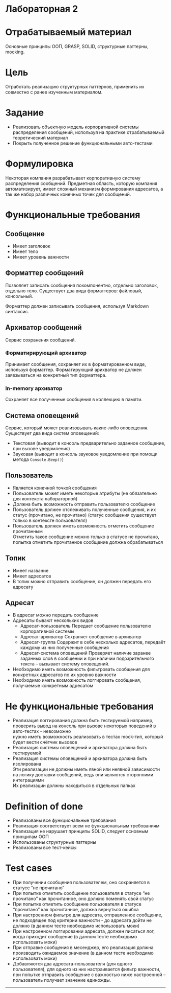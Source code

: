# Лабораторная 2

# Отрабатываемый материал

Основные принципы ООП, GRASP, SOLID, структурные паттерны, mocking.

# Цель

Отработать реализацию структурных паттернов, применить их совместно с ранее изученным материалом.

# Задание

- Реализовать объектную модель корпоративной системы распределения сообщений, используя на практике отрабатываемый
  теоретический материал
- Покрыть полученное решение функциональными авто-тестами

# Формулировка

Некоторая компания разрабатывает корпоративную систему распределения сообщений. Предметная область, которую компания
автоматизирует, имеет сложный механизм формирования адресатов, а так же набор различных конечных точек для сообщений.

# Функциональные требования

## Сообщение

- Имеет заголовок
- Имеет тело
- Имеет уровень важности

## Форматтер сообщений

Позволяет записать сообщения покомпонентно, отдельно заголовок, отдельно тело. Существует два вида форматтеров:
файловый, консольный.

Форматтер должен записывать сообщения, используя Markdown синтаксис.

## Архиватор сообщений

Сервис сохранения сообщений.

### Форматирирующий архиватор

Принимает сообщения, сохраняет их в форматированном виде, используя форматтер.
Форматирующий арихватор не должен заявзываться на конкретный тип форматтера.

### In-memory архиватор

Сохраняет все полученные сообщения в коллекцию в памяти.

## Система оповещений

Сервис, который может реализовывать какие-либо оповещения. Существует два вида систем оповещений:

- Текстовая (выводит в консоль предварительно заданное сообщение, при вызове уведомления)
- Звуковая (выводит в консоль звуковое уведомление при помощи метода `Console.Beep()`)

## Пользователь

- Является конечной точкой сообщения
- Пользователь может иметь некоторые атрибуты (не обязательно для контекста лабораторной)
- Должна быть возможность отправить пользователю сообщение
- Пользователь должен отслеживать полученные сообщения, и их статус (прочитано, не прочитано) (статус сообщения
  существует только в контексте пользователя)
- Пользователь должен иметь возможность отметить сообщение прочитанным \
  Отметить такое сообщение можно только в статусе не прочитано, попытка отметить прочитанное сообщение должна
  обрабатываться

## Топик

- Имеет название
- Имеет адресатов
- В топик можно отправить сообщение, он должен передать его адресату

## Адресат

- В адресат можно передать сообщение
- Адресаты бывают нескольких видов
    - Адресат-пользователь
      Передает сообщение пользователю корпоративной системы
    - Адресат-архиватор
      Сохраняет сообщение в архиватор
    - Адресат-группа
      Содержит в себе несколько адресатов, передаёт каждому из них полученные сообщения
    - Адресат-система оповещений
      Проверяет наличие заранее заданных слов в сообщении и при наличии подозрительного текста – вызывает систему
      оповещений.
- Необходимо иметь возможность фильтровать сообщения для конкретных адресатов по их уровню важности
- Необходимо иметь возможность логгировать сообщения, получаемые конкретным адресатом

# Не функциональные требования

- Реализация логгирования должна быть тестируемой
  например, проверить вывод на консоль при вызове некоторых поведений в авто-тестах - невозможно \
  нужно иметь возможность реализовать в тестах mock-тип, который будет вести счётчик вызовов
- Реализация системы оповещений и архиватора должна быть тестируемой
- Реализация системы оповещений и архиватора должна быть изолирована \
  Эти реализации не должны иметь явной или неявной зависимости на логику доставки сообщений, ведь они являются
  сторонними интеграциями \
  Их реализации должны находиться в отдельных папках

# Definition of done

- Реализованы все функциональные требования
- Реализация соответствует всем не функциональным требованиям
- Реализация не нарушает принципы SOLID, следует основным принципам ООП
- Использованы структурные паттерны
- Реализованы все тест-кейсы

# Test cases

- При получении сообщения пользователем, оно сохраняется в статусе “не прочитано”
- При попытке отметить сообщение пользователя в статусе “не прочитано” как прочитанное, оно должно поменять свой статус
- При попытке отметить сообщение пользователя в статусе “прочитано” как прочитанное, должна вернуться ошибка
- При настроенном фильтре для адресата, отправленное сообщение, не подходящее под критерии важности - до адресата дойти
  не должно (в данном тесте необходимо использовать моки)
- При настроенном логгировании адресата, должен писаться лог, когда приходит сообщение (в данном тесте необходимо
  использовать моки)
- При отправке сообщения в месенджер, его реализация должна производить ожидаемое значение (в данном тесте необходимо
  использовать моки)
- Добавляются два адресата-пользователя (для одного пользователя), для одного из них настраивается фильтр важности, при
  попытке отправить сообщение с важностью ниже настроенной – пользователь получает значение единожды.

---